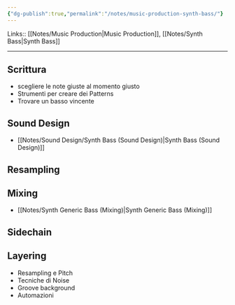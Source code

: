 ```yaml
---
{"dg-publish":true,"permalink":"/notes/music-production-synth-bass/"}
---
```


Links:: [[Notes/Music Production\|Music Production]], [[Notes/Synth Bass\|Synth Bass]]

---

## Scrittura

- scegliere le note giuste al momento giusto
- Strumenti per creare dei Patterns
- Trovare un basso vincente


## Sound Design

- [[Notes/Sound Design/Synth Bass (Sound Design)\|Synth Bass (Sound Design)]]

## Resampling



## Mixing

- [[Notes/Synth Generic Bass (Mixing)\|Synth Generic Bass (Mixing)]]


## Sidechain



## Layering

- Resampling e Pitch
- Tecniche di Noise
- Groove background
- Automazioni



